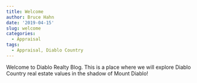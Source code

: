 ```yaml
---
title: Welcome
author: Bruce Hahn
date: '2019-04-15'
slug: welcome
categories:
  - Appraisal
tags:
  - Appraisal, Diablo Country
---
```

Welcome to Diablo Realty Blog. This is a place where we will explore Diablo Country real estate values in the shadow of Mount Diablo! 